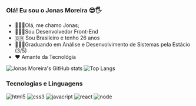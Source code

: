 ### Olá! Eu sou o Jonas Moreira 😎🖐️

<ul>
<li>🙋🏾‍♂️Olá, me chamo Jonas;</li>
<li>👨🏾‍💻Sou Desenvolvedor Front-End</li>
<li>🇧🇷 Sou Brasileiro e tenho 26 anos</li>
<li>👨🏾‍🎓Graduando em Análise e Desenvolvimento de Sistemas pela Estácio (3/5)</li>
<li>❤️ Amante da Tecnológia</li>
</ul>

![Jonas Moreira's GitHub stats](https://github-readme-stats.vercel.app/api?username=NoctisRj&show_icons=true&theme=merko) ![Top Langs](https://github-readme-stats.vercel.app/api/top-langs/?username=noctisrj&layout=compact)


### Tecnologias e Linguagens

<div style="display: inline-block">
    <img text-align="center" src="https://img.shields.io/badge/HTML5-E34F26?style=for-the-badge&logo=html5&logoColor=white" alt="html5" />
    <img text-align="center" src="https://img.shields.io/badge/CSS3-1572B6?style=for-the-badge&logo=css3&logoColor=white" alt="css3" />
    <img text-align="center" src="https://img.shields.io/badge/JavaScript-323330?style=for-the-badge&logo=javascript&logoColor=F7DF1E" alt="javacript" />
    <img text-align="center" src="https://img.shields.io/badge/React-20232A?style=for-the-badge&logo=react&logoColor=61DAFB" alt="react" />
    <img text-align="center" src="https://img.shields.io/badge/Node.js-43853D?style=for-the-badge&logo=node.js&logoColor=white" alt="node" />
</div><br>
